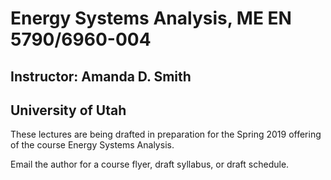 # Energy Systems Analysis, ME EN 5790/6960-004
## Instructor: Amanda D. Smith
## University of Utah

These lectures are being drafted in preparation for the Spring 2019 offering of the course Energy Systems Analysis.

Email the author for a course flyer, draft syllabus, or draft schedule.
